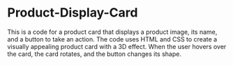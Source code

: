 # Product-Display-Card
This is a code for a product card that displays a product image, its name, and a button to take an action. The code uses HTML and CSS to create a visually appealing product card with a 3D effect. When the user hovers over the card, the card rotates, and the button changes its shape.
